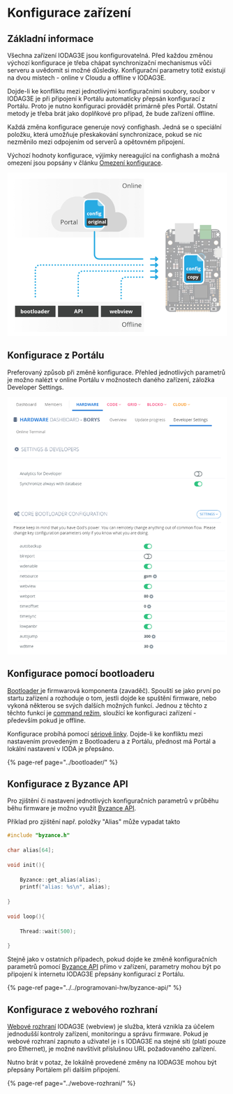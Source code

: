 # Konfigurace zařízení

## Základní informace

Všechna zařízení IODAG3E jsou konfigurovatelná. Před každou změnou výchozí konfigurace je třeba chápat synchronizační mechanismus vůči serveru a uvědomit si možné důsledky. Konfigurační parametry totiž existují na dvou místech - online v Cloudu a offline v IODAG3E.

Dojde-li ke konfliktu mezi jednotlivými konfiguračními soubory, soubor v IODAG3E je při připojení k Portálu automaticky přepsán konfigurací z Portálu. Proto je nutno konfiguraci provádět primárně přes Portál. Ostatní metody je třeba brát jako doplňkové pro případ, že bude zařízení offline.

Každá změna konfigurace generuje nový confighash. Jedná se o speciální položku, která umožňuje přeskakování synchronizace, pokud se nic nezměnilo mezi odpojením od serverů a opětovném připojení.

Výchozí hodnoty konfigurace, výjimky nereagující na confighash a možná omezení jsou popsány v článku [Omezení konfigurace](../omezeni-konfigurace/).

![](../../../.gitbook/assets/local-global-config-file.jpg)

## Konfigurace z Portálu

Preferovaný způsob při změně konfigurace. Přehled jednotlivých parametrů je možno nalézt v online Portálu v možnostech daného zařízení, záložka Developer Settings.

![](../../../.gitbook/assets/config_portal.PNG)

## Konfigurace pomocí bootloaderu

[Bootloader ](../bootloader/)je firmwarová komponenta \(zavaděč\). Spouští se jako první po startu zařízení a rozhoduje o tom, jestli dojde ke spuštění firmware, nebo vykoná některou se svých dalších možných funkcí. Jednou z těchto z těchto funkcí je [command režim](../bootloader/command-mod.md), sloužící ke konfiguraci zařízení - především pokud je offline.

Konfigurace probíhá pomocí [sériové linky](../../tutorialy/komunikace-po-seriove-lince-uart-s-pc/#konfigurace-pc). Dojde-li ke konfliktu mezi nastavením provedeným z Bootloaderu a z Portálu, přednost má Portál a lokální nastavení v IODA je přepsáno.

{% page-ref page="../bootloader/" %}

## Konfigurace z Byzance API

Pro zjištění či nastavení jednotlivých konfiguračních parametrů v průběhu běhu firmware je možno využít [Byzance API](../../programovani-hw/byzance-api/).

Příklad pro zjištění např. položky "Alias" může vypadat takto

```cpp
#include "byzance.h"

char alias[64];

void init(){

    Byzance::get_alias(alias);
    printf("alias: %s\n", alias);

}

void loop(){

    Thread::wait(500);

}
```

Stejně jako v ostatních případech, pokud dojde ke změně konfiguračních parametrů pomocí [Byzance API](../../programovani-hw/byzance-api/) přímo v zařízení, parametry mohou být po připojení k internetu IODAG3E přepsány konfigurací z Portálu.

{% page-ref page="../../programovani-hw/byzance-api/" %}

## Konfigurace z webového rozhraní

[Webové rozhraní](../webove-rozhrani/) IODAG3E \(webview\) je služba, která vznikla za účelem jednodušší kontroly zařízení, monitoringu a správu firmware. Pokud je webové rozhraní zapnuto a uživatel je i s IODAG3E na stejné síti \(platí pouze pro Ethernet\), je možné navštívit příslušnou URL požadovaného zařízení.

Nutno brát v potaz, že lokálně provedené změny na IODAG3E mohou být přepsány Portálem při dalším připojení.

{% page-ref page="../webove-rozhrani/" %}

